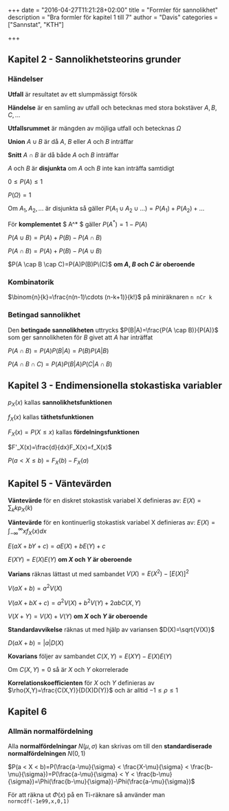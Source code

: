 +++
date = "2016-04-27T11:21:28+02:00"
title = "Formler för sannolikhet"
description = "Bra formler för kapitel 1 till 7"
author = "Davis"
categories = ["Sannstat", "KTH"]

+++

## Kapitel 2 - Sannolikhetsteorins grunder
### Händelser
**Utfall** är resultatet av ett slumpmässigt försök

**Händelse** är en samling av utfall och betecknas med stora bokstäver $A, B, C,...$ 

**Utfallsrummet** är mängden av möjliga utfall och betecknas $\Omega$

**Union** $A \cup B$ är då $A$, $B$ eller $A$ och $B$ inträffar

**Snitt** $A \cap B$ är då både $A$ och $B$ inträffar

$A$ och $B$ är **disjunkta** om $A$ och $B$ inte kan inträffa samtidigt

$0 \leq P(A) \leq 1$

$P(\Omega)=1$

Om $A_1, A_2,...$ är disjunkta så gäller $P(A_1 \cup A_2 \cup ...)=P(A_1)+P(A_2)+...$

För **komplementet** $ A^* $ gäller $P(A^*)=1-P(A)$

$P(A \cup B)=P(A)+P(B)-P(A \cap B)$

$P(A \cap B)=P(A)+P(B)-P(A \cup B)$

$P(A \cap B \cap C)=P(A)P(B)P\(C)$ **om $A$, $B$ och $C$ är oberoende**

### Kombinatorik
$\binom{n}{k}=\frac{n(n-1)\cdots (n-k+1)}{k!}$ på miniräknaren `n nCr k`

### Betingad sannolikhet
Den **betingade sannolikheten** uttrycks $P(B|A)=\frac{P(A \cap B)}{P(A)}$ som ger sannolikheten för $B$ givet att $A$ har inträffat

$P(A \cap B)=P(A)P(B|A)=P(B)P(A|B)$

$P(A \cap B \cap C)=P(A)P(B|A)P(C|A \cap B)$

## Kapitel 3 - Endimensionella stokastiska variabler
$p_X(x)$ kallas **sannolikhetsfunktionen**

$f_X(x)$ kallas **täthetsfunktionen**

$F_X(x)=P(X \leq x)$ kallas **fördelningsfunktionen**

$F'_X(x)=\frac{d}{dx}F_X(x)=f_X(x)$

$P(a < X \leq b)=F_X(b)-F_X(a)$



## Kapitel 5 - Väntevärden
**Väntevärde** för en diskret stokastisk variabel X definieras av: 
$E(X)=\sum_{k} kp_X(k)$ 

**Väntevärde** för en kontinuerlig stokastisk variabel X definieras av:
$E(X)=\int_{-\infty}^{\infty} xf_X(x) dx$

$E(aX+bY+c)=aE(X)+bE(Y)+c$

$E(XY)=E(X)E(Y)$ **om $X$ och $Y$ är oberoende**

**Varians** räknas lättast ut med sambandet 
$V(X)=E(X^2)-[E(X)]^2$

$V(aX+b)=a^2V(X)$

$V(aX+bX+c)=a^2V(X)+b^2V(Y)+2abC(X,Y)$

$V(X+Y)=V(X)+V(Y)$ **om $X$ och $Y$ är oberoende**

**Standardavvikelse** räknas ut med hjälp av variansen 
$D(X)=\sqrt{V(X)}$

$D(aX+b)=|a|D(X)$

**Kovarians** följer av sambandet
$C(X,Y)=E(XY)-E(X)E(Y)$

Om $C(X,Y)=0$ så är $X$ och $Y$ okorrelerade

**Korrelationskoefficienten** för $X$ och $Y$ definieras av 
$\rho(X,Y)=\frac{C(X,Y)}{D(X)D(Y)}$ och är alltid $-1 \leq \rho \leq 1$



## Kapitel 6
### Allmän normalfördelning
Alla **normalfördelningar** $N(\mu, \sigma)$ kan skrivas om till den **standardiserade normalfördelningen** $N(0,1)$

$P(a < X < b)=P(\frac{a-\mu}{\sigma} < \frac{X-\mu}{\sigma} < \frac{b-\mu}{\sigma})=P(\frac{a-\mu}{\sigma} < Y < \frac{b-\mu}{\sigma})=\Phi(\frac{b-\mu}{\sigma})-\Phi(\frac{a-\mu}{\sigma})$

För att räkna ut $\Phi(x)$ på en Ti-räknare så använder man `normcdf(-1e99,x,0,1)`

